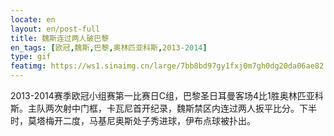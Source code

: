 ```yaml
---
locate: en
layout: en/post-full
title: 魏斯连过两人破巴黎
en_tags: [欧冠,魏斯,巴黎,奥林匹亚科斯,2013-2014]
type: gif
featimg: https://ws1.sinaimg.cn/large/7bb8bd97gy1fxj0m7gh0dg20da06ae82.gif
---
```


2013-2014赛季欧冠小组赛第一比赛日C组，巴黎圣日耳曼客场4比1胜奥林匹亚科斯。主队两次射中门框，卡瓦尼首开纪录，魏斯禁区内连过两人扳平比分。下半时，莫塔梅开二度，马基尼奥斯处子秀进球，伊布点球被扑出。